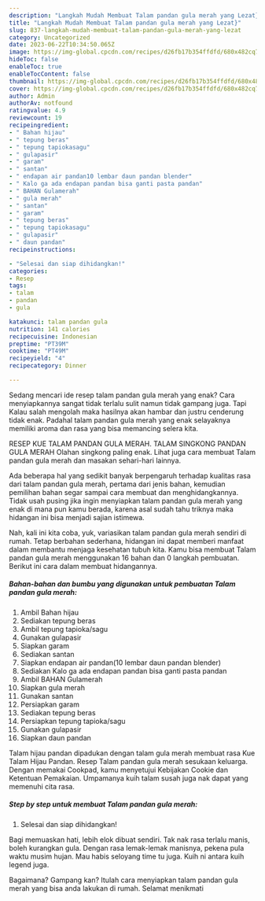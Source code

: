 ```yaml
---
description: "Langkah Mudah Membuat Talam pandan gula merah yang Lezat}"
title: "Langkah Mudah Membuat Talam pandan gula merah yang Lezat}"
slug: 837-langkah-mudah-membuat-talam-pandan-gula-merah-yang-lezat
category: Uncategorized
date: 2023-06-22T10:34:50.065Z
image: https://img-global.cpcdn.com/recipes/d26fb17b354ffdfd/680x482cq70/talam-pandan-gula-merah-foto-resep-utama.jpg
hideToc: false
enableToc: true
enableTocContent: false
thumbnail: https://img-global.cpcdn.com/recipes/d26fb17b354ffdfd/680x482cq70/talam-pandan-gula-merah-foto-resep-utama.jpg
cover: https://img-global.cpcdn.com/recipes/d26fb17b354ffdfd/680x482cq70/talam-pandan-gula-merah-foto-resep-utama.jpg
author: Admin
authorAv: notfound
ratingvalue: 4.9
reviewcount: 19
recipeingredient:
- " Bahan hijau"
- " tepung beras"
- " tepung tapiokasagu"
- " gulapasir"
- " garam"
- " santan"
- " endapan air pandan10 lembar daun pandan blender"
- " Kalo ga ada endapan pandan bisa ganti pasta pandan"
- " BAHAN Gulamerah"
- " gula merah"
- " santan"
- " garam"
- " tepung beras"
- " tepung tapiokasagu"
- " gulapasir"
- " daun pandan"
recipeinstructions:

- "Selesai dan siap dihidangkan!"
categories:
- Resep
tags:
- talam
- pandan
- gula

katakunci: talam pandan gula 
nutrition: 141 calories
recipecuisine: Indonesian
preptime: "PT39M"
cooktime: "PT49M"
recipeyield: "4"
recipecategory: Dinner

---
```



Sedang mencari ide resep talam pandan gula merah yang enak? Cara menyiapkannya sangat tidak terlalu sulit namun tidak gampang juga. Tapi Kalau salah mengolah maka hasilnya akan hambar dan justru cenderung tidak enak. Padahal talam pandan gula merah yang enak selayaknya memiliki aroma dan rasa yang bisa memancing selera kita.


RESEP KUE TALAM PANDAN GULA MERAH. TALAM SINGKONG PANDAN GULA MERAH Olahan singkong paling enak. Lihat juga cara membuat Talam pandan gula merah dan masakan sehari-hari lainnya.

Ada beberapa hal yang sedikit banyak berpengaruh terhadap kualitas rasa dari talam pandan gula merah, pertama dari jenis bahan, kemudian pemilihan bahan segar sampai cara membuat dan menghidangkannya. Tidak usah pusing jika ingin menyiapkan talam pandan gula merah yang enak di mana pun kamu berada, karena asal sudah tahu triknya maka hidangan ini bisa menjadi sajian istimewa.


Nah, kali ini kita coba, yuk, variasikan talam pandan gula merah sendiri di rumah. Tetap berbahan sederhana, hidangan ini dapat memberi manfaat dalam membantu menjaga kesehatan tubuh kita. Kamu bisa membuat Talam pandan gula merah menggunakan 16 bahan dan 0 langkah pembuatan. Berikut ini cara dalam membuat hidangannya.

<!--inarticleads1-->

##### Bahan-bahan dan bumbu yang digunakan untuk pembuatan Talam pandan gula merah:

1. Ambil  Bahan hijau
1. Sediakan  tepung beras
1. Ambil  tepung tapioka/sagu
1. Gunakan  gulapasir
1. Siapkan  garam
1. Sediakan  santan
1. Siapkan  endapan air pandan(10 lembar daun pandan blender)
1. Sediakan  Kalo ga ada endapan pandan bisa ganti pasta pandan
1. Ambil  BAHAN Gulamerah
1. Siapkan  gula merah
1. Gunakan  santan
1. Persiapkan  garam
1. Sediakan  tepung beras
1. Persiapkan  tepung tapioka/sagu
1. Gunakan  gulapasir
1. Siapkan  daun pandan


Talam hijau pandan dipadukan dengan talam gula merah membuat rasa Kue Talam Hijau Pandan. Resep Talam pandan gula merah sesukaan keluarga. Dengan memakai Cookpad, kamu menyetujui Kebijakan Cookie dan Ketentuan Pemakaian. Umpamanya kuih talam susah juga nak dapat yang memenuhi cita rasa. 

<!--inarticleads2-->

##### Step by step untuk membuat Talam pandan gula merah:


1. Selesai dan siap dihidangkan!

Bagi memuaskan hati, lebih elok dibuat sendiri. Tak nak rasa terlalu manis, boleh kurangkan gula. Dengan rasa lemak-lemak manisnya, pekena pula waktu musim hujan. Mau habis seloyang time tu juga. Kuih ni antara kuih legend juga. 

Bagaimana? Gampang kan? Itulah cara menyiapkan talam pandan gula merah yang bisa anda lakukan di rumah. Selamat menikmati
